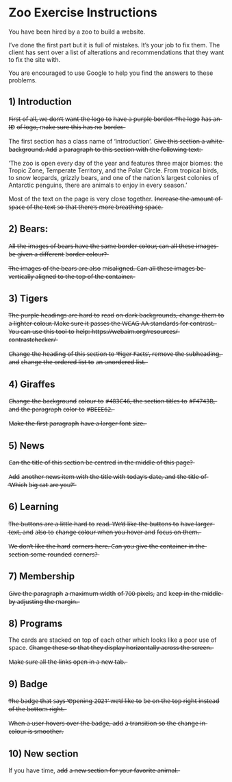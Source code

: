 # Zoo Exercise Instructions

You have been hired by a zoo to build a website.

I’ve done the first part but it is full of mistakes. It’s your job to fix them. The client has sent over a list of alterations and recommendations that they want to fix the site with. 

You are encouraged to use Google to help you find the answers to these problems.

## 1) Introduction

F̶i̶r̶s̶t̶ o̶f̶ a̶l̶l̶,̶ w̶e̶ d̶o̶n̶’̶t̶ w̶a̶n̶t̶ t̶h̶e̶ l̶o̶g̶o̶ t̶o̶ h̶a̶v̶e̶ a̶ p̶u̶r̶p̶l̶e̶ b̶o̶r̶d̶e̶r̶.̶ T̶h̶e̶ l̶o̶g̶o̶ h̶a̶s̶ a̶n̶ I̶D̶ o̶f̶ l̶o̶g̶o̶,̶ m̶a̶k̶e̶ s̶u̶r̶e̶ t̶h̶i̶s̶ h̶a̶s̶ n̶o̶ b̶o̶r̶d̶e̶r̶.̶

The first section has a class name of ‘introduction’. G̶i̶v̶e̶ t̶h̶i̶s̶ s̶e̶c̶t̶i̶o̶n̶ a̶ w̶h̶i̶t̶e̶ b̶a̶c̶k̶g̶r̶o̶u̶n̶d̶.̶ A̶d̶d̶ a̶ p̶a̶r̶a̶g̶r̶a̶p̶h̶ t̶o̶ t̶h̶i̶s̶ s̶e̶c̶t̶i̶o̶n̶ w̶i̶t̶h̶ t̶h̶e̶ f̶o̶l̶l̶o̶w̶i̶n̶g̶ t̶e̶x̶t̶:̶

‘The zoo is open every day of the year and features three major biomes: the Tropic Zone, Temperate Territory, and the Polar Circle. From tropical birds, to snow leopards, grizzly bears, and one of the nation’s largest colonies of Antarctic penguins, there are animals to enjoy in every season.’

Most of the text on the page is very close together. I̶n̶c̶r̶e̶a̶s̶e̶ t̶h̶e̶ a̶m̶o̶u̶n̶t̶ o̶f̶ s̶p̶a̶c̶e̶ o̶f̶ t̶h̶e̶ t̶e̶x̶t̶ s̶o̶ t̶h̶a̶t̶ t̶h̶e̶r̶e̶'̶s̶ m̶o̶r̶e̶ b̶r̶e̶a̶t̶h̶i̶n̶g̶ s̶p̶a̶c̶e̶. 

## 2) Bears:

A̶l̶l̶ t̶h̶e̶ i̶m̶a̶g̶e̶s̶ o̶f̶ b̶e̶a̶r̶s̶ h̶a̶v̶e̶ t̶h̶e̶ s̶a̶m̶e̶ b̶o̶r̶d̶e̶r̶ c̶o̶l̶o̶u̶r̶,̶ c̶a̶n̶ a̶l̶l̶ t̶h̶e̶s̶e̶ i̶m̶a̶g̶e̶s̶ b̶e̶ g̶i̶v̶e̶n̶ a̶ d̶i̶f̶f̶e̶r̶e̶n̶t̶ b̶o̶r̶d̶e̶r̶ c̶o̶l̶o̶u̶r̶?̶ 

T̶h̶e̶ i̶m̶a̶g̶e̶s̶ o̶f̶ t̶h̶e̶ b̶e̶a̶r̶s̶ a̶r̶e̶ a̶l̶s̶o̶ m̶i̶s̶a̶l̶i̶g̶n̶e̶d̶.̶ C̶a̶n̶ a̶l̶l̶ t̶h̶e̶s̶e̶ i̶m̶a̶g̶e̶s̶ b̶e̶ v̶e̶r̶t̶i̶c̶a̶l̶l̶y̶ a̶l̶i̶g̶n̶e̶d̶ t̶o̶ t̶h̶e̶ t̶o̶p̶ o̶f̶ t̶h̶e̶ c̶o̶n̶t̶a̶i̶n̶e̶r̶.̶

## 3) Tigers

T̶h̶e̶ p̶u̶r̶p̶l̶e̶ h̶e̶a̶d̶i̶n̶g̶s̶ a̶r̶e̶ h̶a̶r̶d̶ t̶o̶ r̶e̶a̶d̶ o̶n̶ d̶a̶r̶k̶ b̶a̶c̶k̶g̶r̶o̶u̶n̶d̶s̶,̶ c̶h̶a̶n̶g̶e̶ t̶h̶e̶m̶ t̶o̶ a̶ l̶i̶g̶h̶t̶e̶r̶ c̶o̶l̶o̶u̶r̶.̶ M̶a̶k̶e̶ s̶u̶r̶e̶ i̶t̶ p̶a̶s̶s̶e̶s̶ t̶h̶e̶ W̶C̶A̶G̶ A̶A̶ s̶t̶a̶n̶d̶a̶r̶d̶s̶ f̶o̶r̶ c̶o̶n̶t̶r̶a̶s̶t̶.̶ Y̶o̶u̶ c̶a̶n̶ u̶s̶e̶ t̶h̶i̶s̶ t̶o̶o̶l̶ t̶o̶ h̶e̶l̶p̶:̶ h̶t̶t̶p̶s̶:̶/̶/̶w̶e̶b̶a̶i̶m̶.̶o̶r̶g̶/̶r̶e̶s̶o̶u̶r̶c̶e̶s̶/̶c̶o̶n̶t̶r̶a̶s̶t̶c̶h̶e̶c̶k̶e̶r̶/̶

C̶h̶a̶n̶g̶e̶ t̶h̶e̶ h̶e̶a̶d̶i̶n̶g̶ o̶f̶ t̶h̶i̶s̶ s̶e̶c̶t̶i̶o̶n̶ t̶o̶ ‘̶T̶i̶g̶e̶r̶ F̶a̶c̶t̶s̶’̶,̶ r̶e̶m̶o̶v̶e̶ t̶h̶e̶ s̶u̶b̶h̶e̶a̶d̶i̶n̶g̶,̶ a̶n̶d̶ c̶h̶a̶n̶g̶e̶ t̶h̶e̶ o̶r̶d̶e̶r̶e̶d̶ l̶i̶s̶t̶ t̶o̶ a̶n̶ u̶n̶o̶r̶d̶e̶r̶e̶d̶ l̶i̶s̶t̶.̶

## 4) Giraffes

C̶h̶a̶n̶g̶e̶ t̶h̶e̶ b̶a̶c̶k̶g̶r̶o̶u̶n̶d̶ c̶o̶l̶o̶u̶r̶ t̶o̶ #̶4̶8̶3̶C̶4̶6̶,̶ t̶h̶e̶ s̶e̶c̶t̶i̶o̶n̶ t̶i̶t̶l̶e̶s̶ t̶o̶ #̶F̶4̶7̶4̶3̶B̶,̶ a̶n̶d̶ t̶h̶e̶ p̶a̶r̶a̶g̶r̶a̶p̶h̶ c̶o̶l̶o̶r̶ t̶o̶ #̶B̶E̶E̶E̶6̶2̶.̶

M̶a̶k̶e̶ t̶h̶e̶ f̶i̶r̶s̶t̶ p̶a̶r̶a̶g̶r̶a̶p̶h̶ h̶a̶v̶e̶ a̶ l̶a̶r̶g̶e̶r̶ f̶o̶n̶t̶ s̶i̶z̶e̶.̶

## 5) News

C̶a̶n̶ t̶h̶e̶ t̶i̶t̶l̶e̶ o̶f̶ t̶h̶i̶s̶ s̶e̶c̶t̶i̶o̶n̶ b̶e̶ c̶e̶n̶t̶r̶e̶d̶ i̶n̶ t̶h̶e̶ m̶i̶d̶d̶l̶e̶ o̶f̶ t̶h̶i̶s̶ p̶a̶g̶e̶?̶

A̶d̶d̶ a̶n̶o̶t̶h̶e̶r̶ n̶e̶w̶s̶ i̶t̶e̶m̶ w̶i̶t̶h̶ t̶h̶e̶ t̶i̶t̶l̶e̶ w̶i̶t̶h̶ t̶o̶d̶a̶y̶'̶s̶ d̶a̶t̶e̶,̶ a̶n̶d̶ t̶h̶e̶ t̶i̶t̶l̶e̶ o̶f̶ ‘̶W̶h̶i̶c̶h̶ b̶i̶g̶ c̶a̶t̶ a̶r̶e̶ y̶o̶u̶?̶’̶

## 6) Learning

T̶h̶e̶ b̶u̶t̶t̶o̶n̶s̶ a̶r̶e̶ a̶ l̶i̶t̶t̶l̶e̶ h̶a̶r̶d̶ t̶o̶ r̶e̶a̶d̶.̶ W̶e̶’̶d̶ l̶i̶k̶e̶ t̶h̶e̶ b̶u̶t̶t̶o̶n̶s̶ t̶o̶ h̶a̶v̶e̶ l̶a̶r̶g̶e̶r̶ t̶e̶x̶t̶,̶ a̶n̶d̶ a̶l̶s̶o̶ t̶o̶ c̶h̶a̶n̶g̶e̶ c̶o̶l̶o̶u̶r̶ w̶h̶e̶n̶ y̶o̶u̶ h̶o̶v̶e̶r̶ a̶n̶d̶ f̶o̶c̶u̶s̶ o̶n̶ t̶h̶e̶m̶.̶

W̶e̶ d̶o̶n̶’̶t̶ l̶i̶k̶e̶ t̶h̶e̶ h̶a̶r̶d̶ c̶o̶r̶n̶e̶r̶s̶ h̶e̶r̶e̶.̶ C̶a̶n̶ y̶o̶u̶ g̶i̶v̶e̶ t̶h̶e̶ c̶o̶n̶t̶a̶i̶n̶e̶r̶ i̶n̶ t̶h̶e̶ s̶e̶c̶t̶i̶o̶n̶ s̶o̶m̶e̶ r̶o̶u̶n̶d̶e̶d̶ c̶o̶r̶n̶e̶r̶s̶?̶

## 7) Membership

G̶i̶v̶e̶ t̶h̶e̶ p̶a̶r̶a̶g̶r̶a̶p̶h̶ a̶ m̶a̶x̶i̶m̶u̶m̶ w̶i̶d̶t̶h̶ o̶f̶ 7̶0̶0̶ p̶i̶x̶e̶l̶s̶, and k̶e̶e̶p̶ i̶n̶ t̶h̶e̶ m̶i̶d̶d̶l̶e̶ b̶y̶ a̶d̶j̶u̶s̶t̶i̶n̶g̶ t̶h̶e̶ m̶a̶r̶g̶i̶n̶.̶

## 8) Programs

The cards are stacked on top of each other which looks like a poor use of space. C̶h̶a̶n̶g̶e̶ t̶h̶e̶s̶e̶ s̶o̶ t̶h̶a̶t̶ t̶h̶e̶y̶ d̶i̶s̶p̶l̶a̶y̶ h̶o̶r̶i̶z̶o̶n̶t̶a̶l̶l̶y̶ a̶c̶r̶o̶s̶s̶ t̶h̶e̶ s̶c̶r̶e̶e̶n̶.̶

M̶a̶k̶e̶ s̶u̶r̶e̶ a̶l̶l̶ t̶h̶e̶ l̶i̶n̶k̶s̶ o̶p̶e̶n̶ i̶n̶ a̶ n̶e̶w̶ t̶a̶b̶.̶

## 9) Badge

T̶h̶e̶ b̶a̶d̶g̶e̶ t̶h̶a̶t̶ s̶a̶y̶s̶ ‘̶O̶p̶e̶n̶i̶n̶g̶ 2̶0̶2̶1̶’̶ w̶e̶’̶d̶ l̶i̶k̶e̶ t̶o̶ b̶e̶ o̶n̶ t̶h̶e̶ t̶o̶p̶ r̶i̶g̶h̶t̶ i̶n̶s̶t̶e̶a̶d̶ o̶f̶ t̶h̶e̶ b̶o̶t̶t̶o̶m̶ r̶i̶g̶h̶t̶.̶

W̶h̶e̶n̶ a̶ u̶s̶e̶r̶ h̶o̶v̶e̶r̶s̶ o̶v̶e̶r̶ t̶h̶e̶ b̶a̶d̶g̶e̶,̶ a̶d̶d̶ a̶ t̶r̶a̶n̶s̶i̶t̶i̶o̶n̶ s̶o̶ t̶h̶e̶ c̶h̶a̶n̶g̶e̶ i̶n̶ c̶o̶l̶o̶u̶r̶ i̶s̶ s̶m̶o̶o̶t̶h̶e̶r̶.

## 10) New section

If you have time, a̶d̶d̶ a̶ n̶e̶w̶ s̶e̶c̶t̶i̶o̶n̶ f̶o̶r̶ y̶o̶u̶r̶ f̶a̶v̶o̶r̶i̶t̶e̶ a̶n̶i̶m̶a̶l̶.̶
